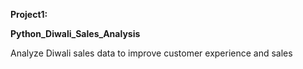 **Project1:**

 **Python_Diwali_Sales_Analysis**

Analyze Diwali sales data to improve customer experience and sales
